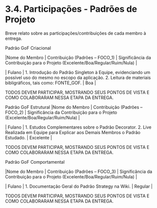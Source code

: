# 3.4. Participações - Padrões de Projeto

Breve relato sobre as participações/contribuições de cada membro à entrega.

Padrão GoF Criacional

|Nome do Membro | Contribuição (Padrões – FOCO_1) | Significância da Contribuição para o Projeto (Excelente/Boa/Regular/Ruim/Nula) |

| Fulano | 1. Introdução do Padrão Singleton à Equipe, evidenciando um possível uso do mesmo no escopo da aplicação. 2. Leitura de materiais bibligráficos, tais como: FONTE_GOF. | Boa |

TODOS DEVEM PARTICIPAR, MOSTRANDO SEUS PONTOS DE VISTA E COMO COLABORARAM NESSA ETAPA DA ENTREGA.


Padrão GoF Estrutural
|Nome do Membro | Contribuição (Padrões – FOCO_2) | Significância da Contribuição para o Projeto (Excelente/Boa/Regular/Ruim/Nula) |

| Fulano | 1. Estudos Complementares sobre o Padrão Decorator. 2. Live Realizada em Equipe para Explicar aos Demais Membros o Padrão Estudado. | Excelente |

TODOS DEVEM PARTICIPAR, MOSTRANDO SEUS PONTOS DE VISTA E COMO COLABORARAM NESSA ETAPA DA ENTREGA.


Padrão GoF Comportamental

|Nome do Membro | Contribuição (Padrões – FOCO_3) | Significância da Contribuição para o Projeto (Excelente/Boa/Regular/Ruim/Nula) |

| Fulano | 1. Documentação Geral do Padrão Strategy na Wiki. | Regular |

TODOS DEVEM PARTICIPAR, MOSTRANDO SEUS PONTOS DE VISTA E COMO COLABORARAM NESSA ETAPA DA ENTREGA.

